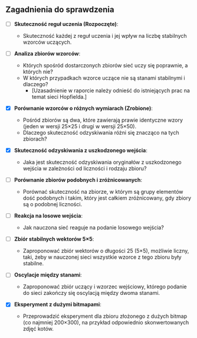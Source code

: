## Zagadnienia do sprawdzenia

-  [ ] **Skuteczność reguł uczenia (Rozpoczęte)**:
  - Skuteczność każdej z reguł uczenia i jej wpływ na liczbę stabilnych wzorców uczących.

- [ ] **Analiza zbiorów wzorców**:
  - Których spośród dostarczonych zbiorów sieć uczy się poprawnie, a których nie?
  - W których przypadkach wzorce uczące nie są stanami stabilnymi i dlaczego? 
    - [Uzasadnienie w raporcie należy odnieść do istniejących prac na temat sieci Hopfielda.]

- [X] **Porównanie wzorców o różnych wymiarach (Zrobione)**:
  - Pośród zbiorów są dwa, które zawierają prawie identyczne wzory (jeden w wersji 25×25 i drugi w wersji 25×50).
  - Dlaczego skuteczność odzyskiwania różni się znacząco na tych zbiorach?

- [X] **Skuteczność odzyskiwania z uszkodzonego wejścia**:
  - Jaka jest skuteczność odzyskiwania oryginałów z uszkodzonego wejścia w zależności od liczności i rodzaju zbioru?

- [ ] **Porównanie zbiorów podobnych i zróżnicowanych**:
  - Porównać skuteczność na zbiorze, w którym są grupy elementów dość podobnych i takim, który jest całkiem zróżnicowany, gdy zbiory są o podobnej liczności.

- [ ] **Reakcja na losowe wejścia**:
  - Jak nauczona sieć reaguje na podanie losowego wejścia?

- [ ] **Zbiór stabilnych wektorów 5×5**:
  - Zaproponować zbiór wektorów o długości 25 (5×5), możliwie liczny, taki, żeby w nauczonej sieci wszystkie wzorce z tego zbioru były stabilne.

- [ ] **Oscylacje między stanami**:
  - Zaproponować zbiór uczący i wzorzec wejściowy, którego podanie do sieci zakończy się oscylacją między dwoma stanami.

- [X] **Eksperyment z dużymi bitmapami**:
  - Przeprowadzić eksperyment dla zbioru złożonego z dużych bitmap (co najmniej 200×300), na przykład odpowiednio skonwertowanych zdjęć kotów.
